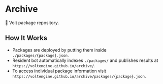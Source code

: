 # Archive

📁 Volt package repository.

## How It Works

- Packages are deployed by putting them inside `./packages/{package}.json`.
- Resident bot automatically indexes `./packages/` and publishes results at `https://voltengine.github.io/archive/`.
- To access individual package information visit `https://voltengine.github.io/archive/packages/{package}.json`.
